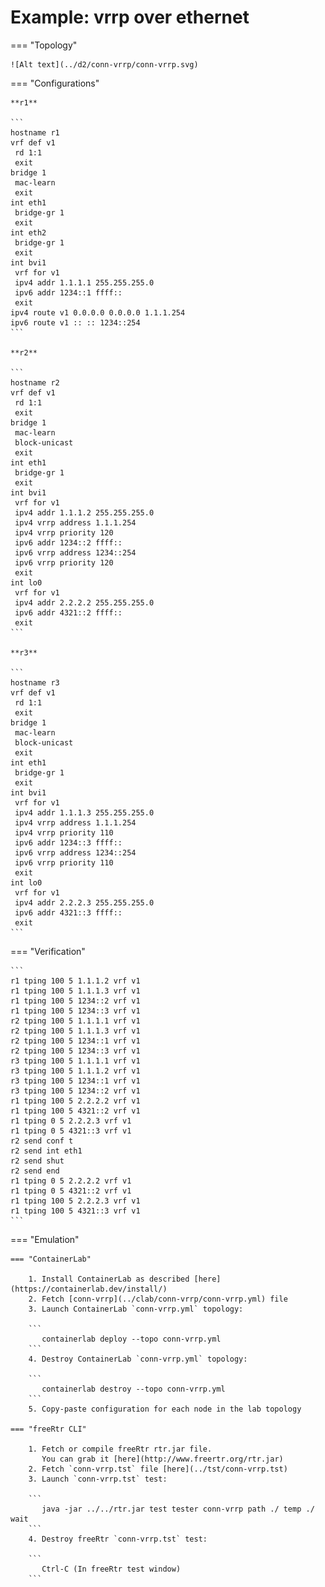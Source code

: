 # Example: vrrp over ethernet

=== "Topology"

    ![Alt text](../d2/conn-vrrp/conn-vrrp.svg)

=== "Configurations"

    **r1**

    ```
    hostname r1
    vrf def v1
     rd 1:1
     exit
    bridge 1
     mac-learn
     exit
    int eth1
     bridge-gr 1
     exit
    int eth2
     bridge-gr 1
     exit
    int bvi1
     vrf for v1
     ipv4 addr 1.1.1.1 255.255.255.0
     ipv6 addr 1234::1 ffff::
     exit
    ipv4 route v1 0.0.0.0 0.0.0.0 1.1.1.254
    ipv6 route v1 :: :: 1234::254
    ```

    **r2**

    ```
    hostname r2
    vrf def v1
     rd 1:1
     exit
    bridge 1
     mac-learn
     block-unicast
     exit
    int eth1
     bridge-gr 1
     exit
    int bvi1
     vrf for v1
     ipv4 addr 1.1.1.2 255.255.255.0
     ipv4 vrrp address 1.1.1.254
     ipv4 vrrp priority 120
     ipv6 addr 1234::2 ffff::
     ipv6 vrrp address 1234::254
     ipv6 vrrp priority 120
     exit
    int lo0
     vrf for v1
     ipv4 addr 2.2.2.2 255.255.255.0
     ipv6 addr 4321::2 ffff::
     exit
    ```

    **r3**

    ```
    hostname r3
    vrf def v1
     rd 1:1
     exit
    bridge 1
     mac-learn
     block-unicast
     exit
    int eth1
     bridge-gr 1
     exit
    int bvi1
     vrf for v1
     ipv4 addr 1.1.1.3 255.255.255.0
     ipv4 vrrp address 1.1.1.254
     ipv4 vrrp priority 110
     ipv6 addr 1234::3 ffff::
     ipv6 vrrp address 1234::254
     ipv6 vrrp priority 110
     exit
    int lo0
     vrf for v1
     ipv4 addr 2.2.2.3 255.255.255.0
     ipv6 addr 4321::3 ffff::
     exit
    ```

=== "Verification"

    ```
    r1 tping 100 5 1.1.1.2 vrf v1
    r1 tping 100 5 1.1.1.3 vrf v1
    r1 tping 100 5 1234::2 vrf v1
    r1 tping 100 5 1234::3 vrf v1
    r2 tping 100 5 1.1.1.1 vrf v1
    r2 tping 100 5 1.1.1.3 vrf v1
    r2 tping 100 5 1234::1 vrf v1
    r2 tping 100 5 1234::3 vrf v1
    r3 tping 100 5 1.1.1.1 vrf v1
    r3 tping 100 5 1.1.1.2 vrf v1
    r3 tping 100 5 1234::1 vrf v1
    r3 tping 100 5 1234::2 vrf v1
    r1 tping 100 5 2.2.2.2 vrf v1
    r1 tping 100 5 4321::2 vrf v1
    r1 tping 0 5 2.2.2.3 vrf v1
    r1 tping 0 5 4321::3 vrf v1
    r2 send conf t
    r2 send int eth1
    r2 send shut
    r2 send end
    r1 tping 0 5 2.2.2.2 vrf v1
    r1 tping 0 5 4321::2 vrf v1
    r1 tping 100 5 2.2.2.3 vrf v1
    r1 tping 100 5 4321::3 vrf v1
    ```

=== "Emulation"

    === "ContainerLab"

        1. Install ContainerLab as described [here](https://containerlab.dev/install/)  
        2. Fetch [conn-vrrp](../clab/conn-vrrp/conn-vrrp.yml) file  
        3. Launch ContainerLab `conn-vrrp.yml` topology:  

        ```
           containerlab deploy --topo conn-vrrp.yml  
        ```
        4. Destroy ContainerLab `conn-vrrp.yml` topology:  

        ```
           containerlab destroy --topo conn-vrrp.yml  
        ```
        5. Copy-paste configuration for each node in the lab topology

    === "freeRtr CLI"

        1. Fetch or compile freeRtr rtr.jar file.  
           You can grab it [here](http://www.freertr.org/rtr.jar)  
        2. Fetch `conn-vrrp.tst` file [here](../tst/conn-vrrp.tst)  
        3. Launch `conn-vrrp.tst` test:  

        ```
           java -jar ../../rtr.jar test tester conn-vrrp path ./ temp ./ wait
        ```
        4. Destroy freeRtr `conn-vrrp.tst` test:  

        ```
           Ctrl-C (In freeRtr test window)
        ```

